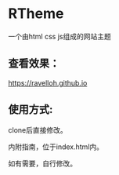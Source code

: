 # RTheme
一个由html css js组成的网站主题


## 查看效果：
https://ravelloh.github.io

## 使用方式:
clone后直接修改。

内附指南，位于index.html内。

如有需要，自行修改。
